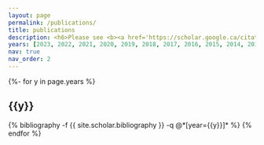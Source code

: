 ```yaml
---
layout: page
permalink: /publications/
title: publications
description: <h6>Please see <b><a href='https://scholar.google.ca/citations?user=NDGuxa8AAAAJ&hl=en&oi=ao'>Google Scholar Profile</a></b> for an up-to-date list.</h6>
years: [2023, 2022, 2021, 2020, 2019, 2018, 2017, 2016, 2015, 2014, 2013, 2012, 2011, 2010, 2009, 2008, 2007, 1999]
nav: true
nav_order: 2
---
```

<!-- _pages/publications.md -->
<div class="publications">

{%- for y in page.years %}
  <h2 class="year">{{y}}</h2>
  {% bibliography -f {{ site.scholar.bibliography }} -q @*[year={{y}}]* %}
{% endfor %}

</div>
